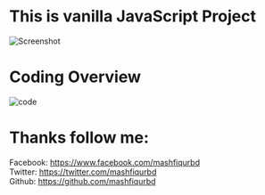 # This is vanilla JavaScript Project
![Screenshot](https://user-images.githubusercontent.com/49743288/194770446-2844ef18-0c68-4ef3-8d69-cf843d035e57.png)
# Coding Overview
![code](https://user-images.githubusercontent.com/49743288/194770485-555f1aba-38b5-4c27-a27d-0e278dedd7b7.png)
# Thanks follow me:
Facebook: https://www.facebook.com/mashfiqurbd
<br>
Twitter: https://twitter.com/mashfiqurbd
<br>
Github: https://github.com/mashfiqurbd
